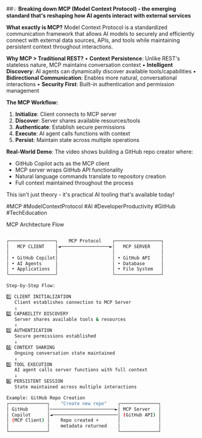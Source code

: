 
##💡 **Breaking down MCP (Model Context Protocol) - the emerging standard that's reshaping how AI agents interact with external services**

**What exactly is MCP?**
Model Context Protocol is a standardized communication framework that allows AI models to securely and efficiently connect with external data sources, APIs, and tools while maintaining persistent context throughout interactions.

**Why MCP > Traditional REST?**
• **Context Persistence**: Unlike REST's stateless nature, MCP maintains conversation context
• **Intelligent Discovery**: AI agents can dynamically discover available tools/capabilities
• **Bidirectional Communication**: Enables more natural, conversational interactions
• **Security First**: Built-in authentication and permission management

**The MCP Workflow:**
1. **Initialize**: Client connects to MCP server
2. **Discover**: Server shares available resources/tools
3. **Authenticate**: Establish secure permissions
4. **Execute**: AI agent calls functions with context
5. **Persist**: Maintain state across multiple operations

**Real-World Demo**: The video shows building a GitHub repo creator where:
- GitHub Copilot acts as the MCP client
- MCP server wraps GitHub API functionality  
- Natural language commands translate to repository creation
- Full context maintained throughout the process

This isn't just theory - it's practical AI tooling that's available today!

#MCP #ModelContextProtocol #AI #DeveloperProductivity #GitHub #TechEducation



MCP Architecture Flow
```sh

┌─────────────────┐    MCP Protocol    ┌─────────────────┐
│   MCP CLIENT    │◄──────────────────►│   MCP SERVER    │
│                 │                    │                 │
│ • GitHub Copilot│                    │ • GitHub API    │
│ • AI Agents     │                    │ • Database      │
│ • Applications  │                    │ • File System   │
└─────────────────┘                    └─────────────────┘

Step-by-Step Flow:

1️⃣ CLIENT INITIALIZATION
   Client establishes connection to MCP Server
   ↓
2️⃣ CAPABILITY DISCOVERY  
   Server shares available tools & resources
   ↓
3️⃣ AUTHENTICATION
   Secure permissions established
   ↓
4️⃣ CONTEXT SHARING
   Ongoing conversation state maintained
   ↓
5️⃣ TOOL EXECUTION
   AI agent calls server functions with full context
   ↓
6️⃣ PERSISTENT SESSION
   State maintained across multiple interactions

Example: GitHub Repo Creation
┌──────────────┐    "Create new repo"    ┌──────────────┐
│ GitHub       │────────────────────────►│ MCP Server   │
│ Copilot      │◄────────────────────────│ (GitHub API) │
│ (MCP Client) │    Repo created +       │              │
│              │    metadata returned    │              │
└──────────────┘                         └──────────────┘
```

